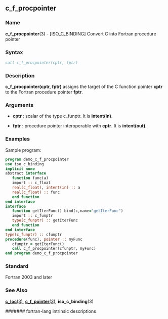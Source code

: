 ## c\_f\_procpointer
### __Name__

__c\_f\_procpointer__(3) - \[ISO\_C\_BINDING\] Convert C into Fortran procedure pointer


### __Syntax__
```fortran
call c_f_procpointer(cptr, fptr)
```
### __Description__

__c\_f\_procpointer(cptr, fptr)__ assigns the target of the C function
pointer __cptr__ to the Fortran procedure pointer __fptr__.

### __Arguments__

  - __cptr__
    : scalar of the type c\_funptr. It is __intent(in)__.

  - __fptr__
    : procedure pointer interoperable with __cptr__. It is __intent(out)__.

### __Examples__

Sample program:

```fortran
program demo_c_f_procpointer
use iso_c_binding
implicit none
abstract interface
   function func(a)
   import :: c_float
   real(c_float), intent(in) :: a
   real(c_float) :: func
   end function
end interface
interface
   function getIterFunc() bind(c,name="getIterFunc")
   import :: c_funptr
   type(c_funptr) :: getIterFunc
   end function
end interface
type(c_funptr) :: cfunptr
procedure(func), pointer :: myFunc
   cfunptr = getIterFunc()
   call c_f_procpointer(cfunptr, myFunc)
end program demo_c_f_procpointer
```

### __Standard__

Fortran 2003 and later

### __See Also__

[__c\_loc__(3)](C_LOC),
[__c\_f\_pointer__(3)](C_F_POINTER),
__iso\_c\_binding__(3)

####### fortran-lang intrinsic descriptions

